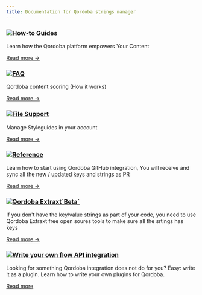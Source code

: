 ```yaml
---
title: Documentation for Qordoba strings manager
---
```


<div class="docs-grid">
  <div class="docs-grid-block">
    <h3><img src="/assets/images/icons/documentation/icn-window.svg" /><a href="/docs/{{page.qordoba_version}}/how-to-guides">How-to Guides</a></h3>
    <p>Learn how the Qordoba platform empowers Your Content</p>
    <a href="/docs/{{page.qordoba_version}}/how-to-guides">Read more &rarr;</a>
  </div>

  <div class="docs-grid-block">
    <h3><img src="/assets/images/icons/documentation/icn-window.svg" /><a href="/docs/{{page.qordoba_version}}/faq">FAQ</a></h3>
    <p>Qordoba content scoring (How it works)</p>
    <a href="/docs/{{page.qordoba_version}}/faq">Read more &rarr;</a>
  </div>
  
  <div class="docs-grid-block">
    <h3><img src="/assets/images/icons/documentation/icn-window.svg" /><a href="/docs/{{page.qordoba_version}}/qordoba-styleguides">File Support</a></h3>
    <p>Manage Styleguides in your account</p>
    <a href="/docs/{{page.qordoba_version}}/qordoba-styleguides">Read more &rarr;</a>
  </div>
  
  <div class="docs-grid-block">
    <h3><img src="/assets/images/icons/documentation/icn-quickstart.svg" /><a href="/docs/{{page.qordoba_version}}/reference">Reference</a></h3>
    <p>Learn how to start using Qordoba GitHub integration, You will receive and sync all the new / updated keys and strings as PR</p>
    <a href="/docs/{{page.qordoba_version}}/reference">Read more &rarr;</a>
  </div>
  
  <div class="docs-grid-block">
    <h3><img src="/assets/images/icons/documentation/icn-clustering.svg" /><a href="/docs/{{page.qordoba_version}}/qordoba-extraxt">Qordoba Extraxt`Beta`</a></h3>
    <p>If you don't have the key/value strings as part of your code, you need to use Qordoba Extraxt free open soures tools to make sure all the srtings has keys</p>
    <a href="/docs/{{page.qordoba_version}}/qordoba-extraxt">Read more &rarr;</a>
  </div>

  <div class="docs-grid-block">
    <h3><img src="/assets/images/icons/documentation/icn-window.svg" /><a href="/docs/{{page.qordoba_version}}/plugin-development">Write your own flow API integration </a></h3>
    <p>Looking for something Qordoba integration does not do for you? Easy: write it as a plugin. Learn how to write your own plugins for Qordoba.</p>
    <a href="/docs/{{page.qordoba_version}}/plugin-development">Read more </a>
  </div>
</div>
